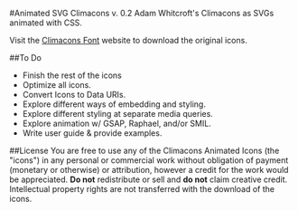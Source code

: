 #Animated SVG Climacons v. 0.2
Adam Whitcroft's Climacons as SVGs animated with CSS.

Visit the [Climacons Font](http://adamwhitcroft.com/climacons/font/) website to download the original icons.

##To Do

* Finish the rest of the icons
* Optimize all icons.
* Convert Icons to Data URIs.
* Explore different ways of embedding and styling.
* Explore different styling at separate media queries.
* Explore animation w/ GSAP, Raphael, and/or SMIL.
* Write user guide & provide examples.

##License
You are free to use any of the Climacons Animated Icons (the "icons") in any personal or commercial work without obligation of payment (monetary or otherwise) or attribution, however a credit for the work would be appreciated. <strong>Do not</strong> redistribute or sell and <strong>do not</strong> claim creative credit. Intellectual property rights are not transferred with the download of the icons.